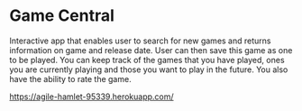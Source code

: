 # Game Central

Interactive app that enables user to search for new games and returns
information on game and release date.
User can then save this game as one to be played.
You can keep track of the games that you have played, ones you are currently playing 
and those you want to play in the future.
You also have the ability to rate the game.

https://agile-hamlet-95339.herokuapp.com/
